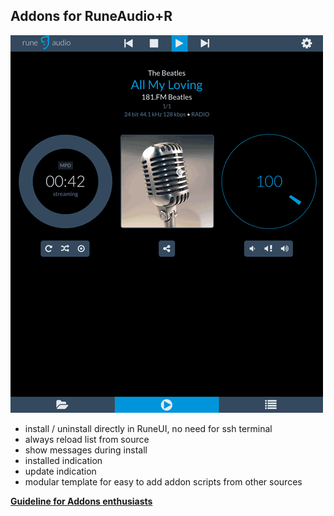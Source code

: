 Addons for RuneAudio+R
---

![addons](https://github.com/rern/_assets/blob/master/RuneAudio_Addons/addons.gif)  

- install / uninstall directly in RuneUI, no need for ssh terminal
- always reload list from source
- show messages during install
- installed indication
- update indication
- modular template for easy to add addon scripts from other sources


[**Guideline for Addons enthusiasts**](https://github.com/rern/RuneAudio_Addons/blob/master/guideline.md)  
